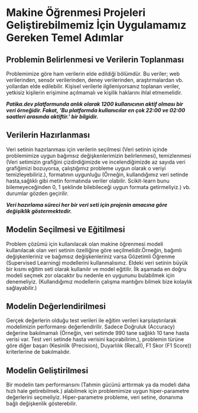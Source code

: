 # Makine Öğrenmesi Projeleri Geliştirebilmemiz İçin Uygulamamız Gereken Temel Adımlar

## Problemin Belirlenmesi ve Verilerin Toplanması
Problemimize göre ham verilerin elde edildiği bölümdür. Bu veriler; web verilerinden, sensör verilerinden, deney verilerinden, araştırmalardan vb. yollardan elde edilebilir. Kişisel verilerle ilgileniyorsanız toplanan veriler, yetkisiz kişilerin erişimine açılmamalı ve kişilik haklarını ihlal etmemelidir.

***Patika.dev platformunda anlık olarak 1200 kullanıcının aktif olması bir veri örneğidir. Fakat, 'Bu platformda kullanıcılar en çok 22:00 ve 02:00 saatleri arasında aktiftir.' bir bilgidir.***

## Verilerin Hazırlanması
Veri setinin hazırlanması için verilerin seçilmesi (Veri setinin içinde problemimize uygun bağımsız değişkenlerimizin belirlenmesi), temizlenmesi (Veri setimizin grafiğini çizdirdiğimizde ve incelendiğimizde az sayıda veri grafiğimizi bozuyorsa, çalıştığımız probleme uygun olarak o veriyi temizleyebiliriz.), formatının uygunluğu (Örneğin, kullandığımız veri setinde hasta,sağlıklı gibi metin formatında veriler olabilir.  Scikit-learn bunu bilemeyeceğinden 0, 1 şeklinde bilebileceği uygun formata getirmeliyiz.) vb. durumlar gözden geçirilir. 

***Veri hazırlama süreci her bir veri seti için projenin amacına göre değişiklik 
göstermektedir.***

## Modelin Seçilmesi ve Eğitilmesi
Problem çözümü için kullanılacak olan makine öğrenmesi modeli kullanılacak olan veri setinin özelliğine göre seçilmelidir.Örneğin, bağımlı değişkenleriniz ve bağımsız değişkenleriniz varsa Gözetimli Öğrenme (Supervised Learning) modellerini kullanmalısınız. Eldeki veri setinin büyük bir kısmı eğitim seti olarak kullanılır ve model eğitilir. İlk aşamada en doğru modeli seçmek zor olacaktır bu nedenle en uygununu bulabilmek için denemeliyiz. (Kullandığımız modellerin çalışma mantığını bilmek bize kolaylık sağlayabilir.)

## Modelin Değerlendirilmesi
Gerçek değerlerin olduğu test verileri ile eğitim verileri karşılaştırılarak modelimizin performansı değerlendirilir. Sadece Doğruluk (Accuracy) değerine bakılmamalı (Örneğin, veri setimde 990 tane sağlıklı 10 tane hasta verisi var. Test veri setinde hasta verisini kaçırabilirim.), problemin türüne göre diğer başarı (Kesinlik (Precision), Duyarlılık (Recall), F1 Skor (F1 Score)) kriterlerine de bakılmalıdır.

## Modelin Geliştirilmesi
Bir modelin tam performansını (Tahmin gücünü arttırmak ya da modeli daha hızlı hale getirebilmek.) alabilmek için problemimize uygun hiper-parametre değerlerini seçmeliyiz. Hiper-parametre probleme, veri setine, donanıma bağlı değişkenlik gösterebilir.
